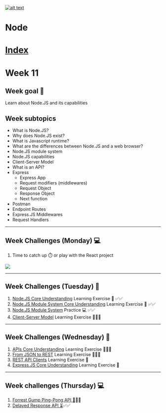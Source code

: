 <a href="https://www.core-code.io/">

![alt text](https://uploads-ssl.webflow.com/5eb2f56932c3562feab232e3/5f73550d00249e7e96c9f3de_Logo.png "corecodeio")

</a>

# Node

# [Index](/README.md)

# Week 11

## Week goal 🏁

<p>Learn about Node.JS and its capabilities</p>

## Week subtopics

- What is Node.JS?
- Why does Node.JS exist?
- What is Javascript runtime?
- What are the differences between Node.JS and a web browser?
- Node.JS module system
- Node.JS capabilities
- Client-Server Model
- What is an API?
- Express
  - Express App
  - Request modifiers (middlewares)
  - Request Object
  - Response Object
  - Next function
- Postman
- Endpoint Routes
- Express.JS Middlewares
- Request Handlers

***
## Week Challenges (Monday) 💻

1. Time to catch up ⏱️ or play with the React project
<img src="https://media1.giphy.com/media/gFwZfXIqD0eNW/giphy.gif?cid=ecf05e472c09yawpwvfhmveajujaygx9udhjlsbnzarnp8vw&rid=giphy.gif&ct=g"/>

***
## Week Challenges (Tuesday) 🐣

1. [Node.JS Core Understanding](../exercise-md/nore-code.md) Learning Exercise 🧠 ✅✅
2. [Node.JS Module System Core Understanding](../exercise-md/Node.JS%20Module%20System%20Core%20Understanding.md) Learning Exercise 🧠 ✅✅
3. [Node.JS Module System](../exercise-md/module-system-practice.md) Practice 💻 ✅✅
4. [Client-Server Model](../exercise-md/client-server-model.md) Learning Exercise 🧠✅✅

***
## Week Challenges (Wednesday) 🐤

1. [APIs Core Understanding](../exercise-md/api-core-understanding.md) Learning Exercise 🧠✅✅
2. [From JSON to REST](../exercise-md/json-to-rest.md) Learning Exercise 🧠✅✅
3. [REST API Clients](../exercise-md/REST-API-CLIENTS.md) Learning Exercise 🧠
4. [Express.JS Core Understanding](./exercises/e01/EXPRESS-CORE.md) Learning Exercise 🧠

***
## Week challenges (Thursday) 💻

1. [Forrest Gump Ping-Pong API 🏓](https://github.com/ed-averi/ping-pong)✅✅
2. [Delayed Response API ⏳](https://github.com/ed-averi/ping-pong)✅✅